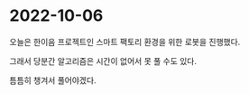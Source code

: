 # 2022-10-06

오늘은 한이음 프로젝트인 스마트 팩토리 환경을 위한 로봇을 진행했다.

그래서 당분간 알고리즘은 시간이 없어서 못 풀 수도 있다.

틈틈히 챙겨서 풀어야겠다.

